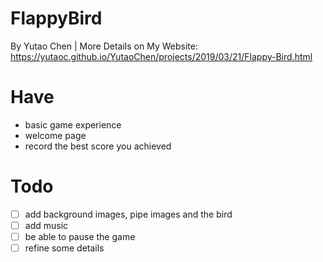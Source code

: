 # FlappyBird
By Yutao Chen  |  More Details on My Website: https://yutaoc.github.io/YutaoChen/projects/2019/03/21/Flappy-Bird.html

# Have
- basic game experience
- welcome page
- record the best score you achieved

# Todo
- [ ] add background images, pipe images and the bird
- [ ] add music
- [ ] be able to pause the game
- [ ] refine some details
